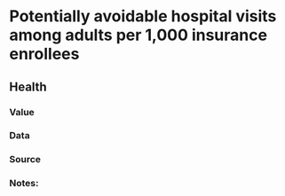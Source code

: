 # Potentially avoidable hospital visits among adults per 1,000 insurance enrollees

## Health

### Value

### Data

### Source

### Notes: